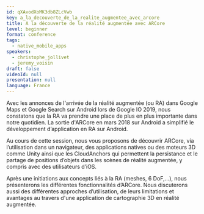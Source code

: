 ```yaml
---
id: qXAvodXoMK3db8ZLcVwb
key: a_la_decouverte_de_la_realite_augmentee_avec_arcore
title: A la découverte de la réalité augmentée avec ARCore
level: beginner
format: conference
tags:
  - native_mobile_apps
speakers:
  - christophe_jollivet
  - jeremy_voisin
draft: false
videoId: null
presentation: null
language: France
---
```

Avec les annonces de l'arrivée de la réalité augmentée (ou RA)  dans Google Maps et Google Search sur Android lors de Google IO 2019, nous constatons que la RA va prendre une place de plus en plus importante dans notre quotidien. La sortie d'ARCore en mars 2018 sur Android a simplifié le développement d’application en RA sur Android.

Au cours de cette session, nous vous proposons de découvrir ARCore, via l’utilisation dans un navigateur, des applications natives ou des moteurs 3D comme Unity ainsi que les CloudAnchors qui permettent la persistance et le partage de positions d’objets dans les scènes de réalité augmentée, y compris avec des utilisateurs d’iOS.

Après une initiations aux concepts liés à la RA (meshes, 6 DoF,...), nous présenterons les différentes fonctionnalités d’ARCore. Nous discuterons aussi des différentes approches d’utilisation, de leurs limitations et avantages au travers d'une application de cartographie 3D en réalité augmentée.